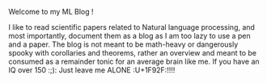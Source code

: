 Welcome to my ML Blog !

I like to read scientific papers related to Natural language processing,
and most importantly, document them as a blog as I am too lazy to use a pen and a paper. 
The blog is not meant to be math-heavy or dangerously spooky with corollaries and theorems, 
rather an overview and meant to be consumed as a remainder tonic for an average brain like me.
If you have an IQ over 150 :;): Just leave me ALONE :U+1F92F:!!!!

